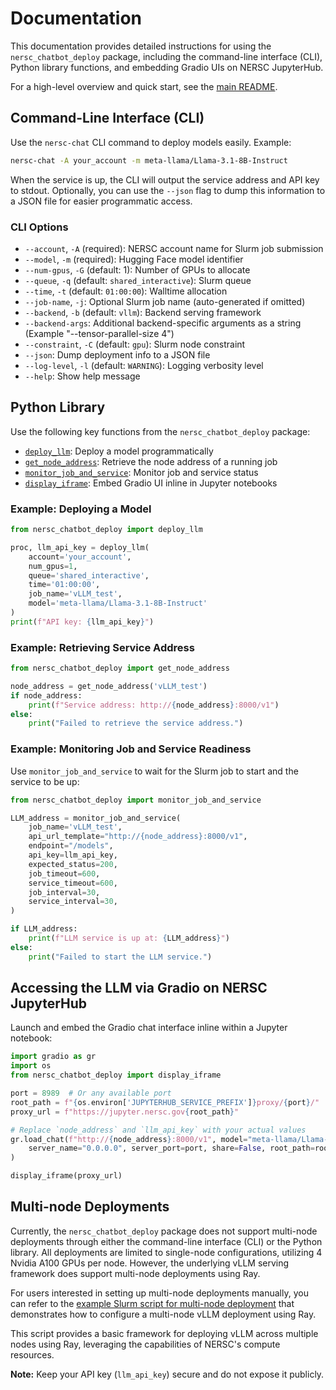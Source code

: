 # Documentation

This documentation provides detailed instructions for using the `nersc_chatbot_deploy` package, including the command-line interface (CLI), Python library functions, and embedding Gradio UIs on NERSC JupyterHub.

For a high-level overview and quick start, see the [main README](../README.md).

## Command-Line Interface (CLI)

Use the `nersc-chat` CLI command to deploy models easily. Example:

```bash
nersc-chat -A your_account -m meta-llama/Llama-3.1-8B-Instruct
```

When the service is up, the CLI will output the service address and API key to stdout. Optionally, you can use the `--json` flag to dump this information to a JSON file for easier programmatic access.

### CLI Options

- `--account`, `-A` (required): NERSC account name for Slurm job submission
- `--model`, `-m` (required): Hugging Face model identifier
- `--num-gpus`, `-G` (default: 1): Number of GPUs to allocate
- `--queue`, `-q` (default: `shared_interactive`): Slurm queue
- `--time`, `-t` (default: `01:00:00`): Walltime allocation
- `--job-name`, `-j`: Optional Slurm job name (auto-generated if omitted)
- `--backend`, `-b` (default: `vllm`): Backend serving framework
- `--backend-args`: Additional backend-specific arguments as a string (Example "--tensor-parallel-size 4")
- `--constraint`, `-C` (default: `gpu`): Slurm node constraint
- `--json`: Dump deployment info to a JSON file
- `--log-level`, `-l` (default: `WARNING`): Logging verbosity level
- `--help`: Show help message

## Python Library

Use the following key functions from the `nersc_chatbot_deploy` package:

- [`deploy_llm`](../src/nersc_chatbot_deploy/deploy.py#L108): Deploy a model programmatically
- [`get_node_address`](../src/nersc_chatbot_deploy/deploy.py#L215): Retrieve the node address of a running job
- [`monitor_job_and_service`](../src/nersc_chatbot_deploy/deploy.py#L294): Monitor job and service status
- [`display_iframe`](../src/nersc_chatbot_deploy/gradio.py#L10): Embed Gradio UI inline in Jupyter notebooks

### Example: Deploying a Model

```python
from nersc_chatbot_deploy import deploy_llm

proc, llm_api_key = deploy_llm(
    account='your_account',
    num_gpus=1,
    queue='shared_interactive',
    time='01:00:00',
    job_name='vLLM_test',
    model='meta-llama/Llama-3.1-8B-Instruct'
)
print(f"API key: {llm_api_key}")
```

### Example: Retrieving Service Address

```python
from nersc_chatbot_deploy import get_node_address

node_address = get_node_address('vLLM_test')
if node_address:
    print(f"Service address: http://{node_address}:8000/v1")
else:
    print("Failed to retrieve the service address.")
```

### Example: Monitoring Job and Service Readiness

Use `monitor_job_and_service` to wait for the Slurm job to start and the service to be up:

```python
from nersc_chatbot_deploy import monitor_job_and_service

LLM_address = monitor_job_and_service(
    job_name='vLLM_test',
    api_url_template="http://{node_address}:8000/v1",
    endpoint="/models",
    api_key=llm_api_key,
    expected_status=200,
    job_timeout=600, 
    service_timeout=600,
    job_interval=30,
    service_interval=30,
)

if LLM_address:
    print(f"LLM service is up at: {LLM_address}")
else:
    print("Failed to start the LLM service.")
```

## Accessing the LLM via Gradio on NERSC JupyterHub

Launch and embed the Gradio chat interface inline within a Jupyter notebook:

```python
import gradio as gr
import os
from nersc_chatbot_deploy import display_iframe

port = 8989  # Or any available port
root_path = f"{os.environ['JUPYTERHUB_SERVICE_PREFIX']}proxy/{port}/"
proxy_url = f"https://jupyter.nersc.gov{root_path}"

# Replace `node_address` and `llm_api_key` with your actual values
gr.load_chat(f"http://{node_address}:8000/v1", model="meta-llama/Llama-3.1-8B-Instruct", token=llm_api_key).launch(
    server_name="0.0.0.0", server_port=port, share=False, root_path=root_path, inline=False
)

display_iframe(proxy_url)
```

## Multi-node Deployments

Currently, the `nersc_chatbot_deploy` package does not support multi-node deployments through either the command-line interface (CLI) or the Python library. All deployments are limited to single-node configurations, utilizing 4 Nvidia A100 GPUs per node. However, the underlying vLLM serving framework does support multi-node deployments using Ray.

For users interested in setting up multi-node deployments manually, you can refer to the [example Slurm script for multi-node deployment](multinode_vllm.sh) that demonstrates how to configure a multi-node vLLM deployment using Ray.

This script provides a basic framework for deploying vLLM across multiple nodes using Ray, leveraging the capabilities of NERSC's compute resources.

**Note:** Keep your API key (`llm_api_key`) secure and do not expose it publicly.
